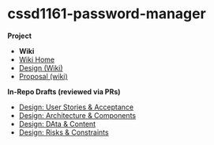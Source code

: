 # cssd1161-password-manager

**Project**
- **Wiki**
- [Wiki Home](../../wiki)
- [Design (Wiki)](../../wiki/Design)
- [Proposal (wiki)](../../wiki/Proposal)

**In-Repo Drafts (reviewed via PRs)**
- [Design: User Stories & Acceptance](docs/design/user-stories.md)
- [Design: Architecture & Components](docs/design/architecture.md)
- [Design: DAta & Content](docs/design/data-content.md)
- [Design: Risks & Constraints](docs/design/risks-constraints.md)
